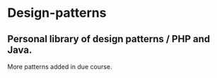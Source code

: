 Design-patterns
===============
Personal library of design patterns / PHP and Java.
-
More patterns added in due course.

